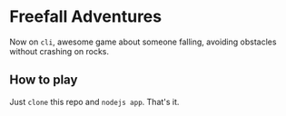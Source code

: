 # Freefall Adventures

Now on `cli`, awesome game about someone falling, avoiding obstacles without crashing on rocks.

## How to play
Just `clone` this repo and `nodejs app`. That's it.